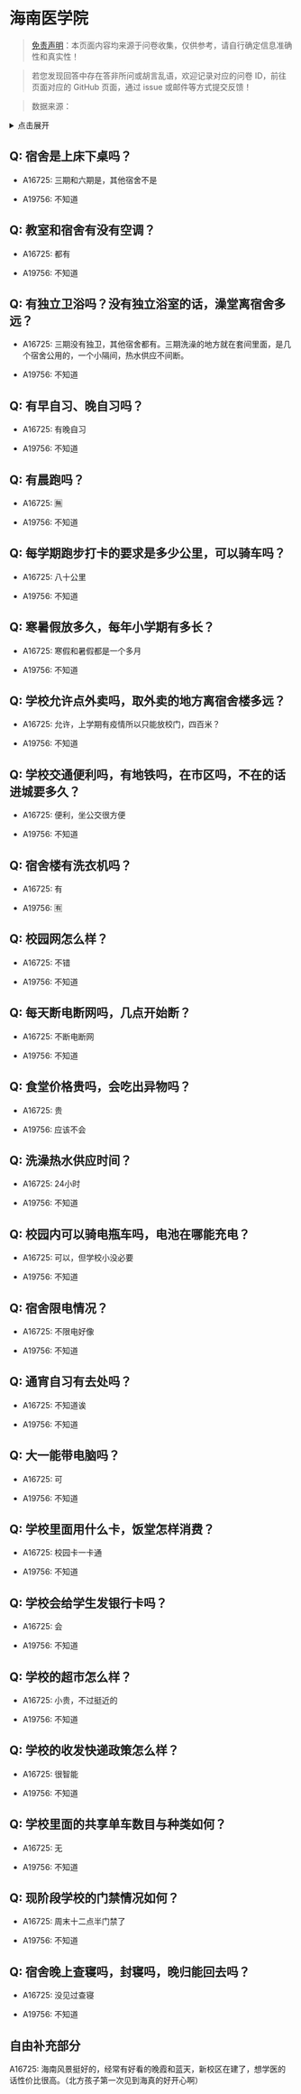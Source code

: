 # 海南医学院

> [免责声明](https://colleges.chat/#_3)：本页面内容均来源于问卷收集，仅供参考，请自行确定信息准确性和真实性！

> 若您发现回答中存在答非所问或胡言乱语，欢迎记录对应的问卷 ID，前往页面对应的 GitHub 页面，通过 issue 或邮件等方式提交反馈！

> 数据来源：

<details><summary>点击展开</summary>
<ul>
<li>A16725: 匿名 (2023 年 01 月)</li>
<li>A19756: 匿名 (2023 年 06 月)</li>
</ul>
</details>

## Q: 宿舍是上床下桌吗？

- A16725: 三期和六期是，其他宿舍不是

- A19756: 不知道

## Q: 教室和宿舍有没有空调？

- A16725: 都有

- A19756: 不知道

## Q: 有独立卫浴吗？没有独立浴室的话，澡堂离宿舍多远？

- A16725: 三期没有独卫，其他宿舍都有。三期洗澡的地方就在套间里面，是几个宿舍公用的，一个小隔间，热水供应不间断。

- A19756: 不知道

## Q: 有早自习、晚自习吗？

- A16725: 有晚自习

- A19756: 不知道

## Q: 有晨跑吗？

- A16725: 🈚

- A19756: 不知道

## Q: 每学期跑步打卡的要求是多少公里，可以骑车吗？

- A16725: 八十公里

- A19756: 不知道

## Q: 寒暑假放多久，每年小学期有多长？

- A16725: 寒假和暑假都是一个多月

- A19756: 不知道

## Q: 学校允许点外卖吗，取外卖的地方离宿舍楼多远？

- A16725: 允许，上学期有疫情所以只能放校门，四百米？

- A19756: 不知道

## Q: 学校交通便利吗，有地铁吗，在市区吗，不在的话进城要多久？

- A16725: 便利，坐公交很方便

- A19756: 不知道

## Q: 宿舍楼有洗衣机吗？

- A16725: 有

- A19756: 🈶

## Q: 校园网怎么样？

- A16725: 不错

- A19756: 不知道

## Q: 每天断电断网吗，几点开始断？

- A16725: 不断电断网

- A19756: 不知道

## Q: 食堂价格贵吗，会吃出异物吗？

- A16725: 贵

- A19756: 应该不会

## Q: 洗澡热水供应时间？

- A16725: 24小时

- A19756: 不知道

## Q: 校园内可以骑电瓶车吗，电池在哪能充电？

- A16725: 可以，但学校小没必要

- A19756: 不知道

## Q: 宿舍限电情况？

- A16725: 不限电好像

- A19756: 不知道

## Q: 通宵自习有去处吗？

- A16725: 不知道诶

- A19756: 不知道

## Q: 大一能带电脑吗？

- A16725: 可

- A19756: 不知道

## Q: 学校里面用什么卡，饭堂怎样消费？

- A16725: 校园卡一卡通

- A19756: 不知道

## Q: 学校会给学生发银行卡吗？

- A16725: 会

- A19756: 不知道

## Q: 学校的超市怎么样？

- A16725: 小贵，不过挺近的

- A19756: 不知道

## Q: 学校的收发快递政策怎么样？

- A16725: 很智能

- A19756: 不知道

## Q: 学校里面的共享单车数目与种类如何？

- A16725: 无

- A19756: 不知道

## Q: 现阶段学校的门禁情况如何？

- A16725: 周末十二点半门禁了

- A19756: 不知道

## Q: 宿舍晚上查寝吗，封寝吗，晚归能回去吗？

- A16725: 没见过查寝

- A19756: 不知道

## 自由补充部分

A16725: 海南风景挺好的，经常有好看的晚霞和蓝天，新校区在建了，想学医的话性价比很高。（北方孩子第一次见到海真的好开心啊）